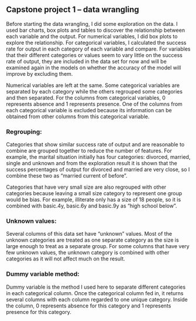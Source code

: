 ## Capstone project 1 – data wrangling 

Before starting the data wrangling, I did some exploration on the data. I used bar charts, box plots and tables to discover the relationship between each variable and the output. For numerical variables, I did box plots to explore the relationship. For categorical variables, I calculated the success rate for output in each category of each variable and compare. For variables that their different categories or values seem to vary little on the success rate of output, they are included in the data set for now and will be examined again in the models on whether the accuracy of the model will improve by excluding them. 

Numerical variables are left at the same. Some categorical variables are separated by each category while the others regrouped some categories and then separated. For the columns from categorical variables, 0 represents absence and 1 represents presence. One of the columns from each categorical variable is excluded because its information can be obtained from other columns from this categorical variable. 

### Regrouping: 
Categories that show similar success rate of output and are reasonable to combine are grouped together to reduce the number of features. For example, the marital situation initially has four categories: divorced, married, single and unknown and from the exploration result it is shown that the success percentages of output for divorced and married are very close, so I combine these two as “married current of before”. 

Categories that have very small size are also regrouped with other categories because leaving a small size category to represent one group would be bias. For example, illiterate only has a size of 18 people, so it is combined with basic.4y, basic.6y and basic.9y as “high school below”. 

### Unknown values: 
Several columns of this data set have “unknown” values. Most of the unknown categories are treated as one separate category as the size is large enough to treat as a separate group. For some columns that have very few unknown values, the unknown category is combined with other categories as it will not affect much on the result. 

### Dummy variable method: 
Dummy variable is the method I used here to separate different categories in each categorical column. Once the categorical column fed in, it returns several columns with each column regarded to one unique category. Inside the column, 0 represents absence for this category and 1 represents presence for this category. 
